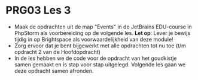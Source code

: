 # PRG03 Les 3

- Maak de opdrachten uit de map "Events" in de JetBrains EDU-course in PhpStorm
  als voorbereiding op de volgende les. **Let op**: Lever je bewijs tijdig in op
  Brightspace als voorwaardelijkheid van deze module!
- Zorg ervoor dat je bent bijgewerkt met alle opdrachten tot nu toe (t/m opdracht
  2 van de Hoofdopdracht)
- In de les hebben we de code voor de opdracht van het goudkistje samen gemaakt en
  is stap voor stap uitgelegd. Volgende les gaan we deze opdracht samen afronden.
